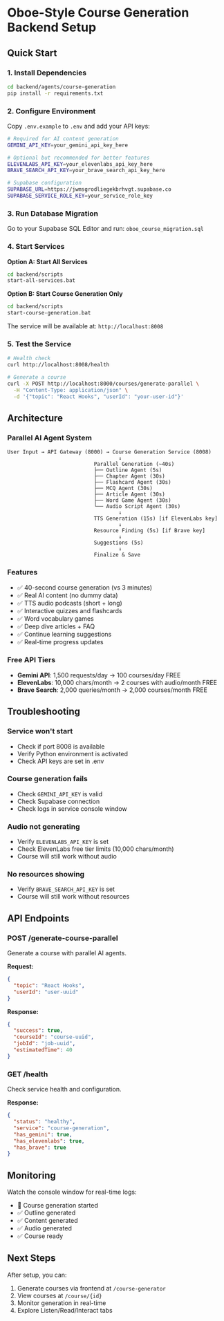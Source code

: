 # Oboe-Style Course Generation Backend Setup

## Quick Start

### 1. Install Dependencies
```bash
cd backend/agents/course-generation
pip install -r requirements.txt
```

### 2. Configure Environment
Copy `.env.example` to `.env` and add your API keys:

```bash
# Required for AI content generation
GEMINI_API_KEY=your_gemini_api_key_here

# Optional but recommended for better features
ELEVENLABS_API_KEY=your_elevenlabs_api_key_here
BRAVE_SEARCH_API_KEY=your_brave_search_api_key_here

# Supabase configuration
SUPABASE_URL=https://jwmsgrodliegekbrhvgt.supabase.co
SUPABASE_SERVICE_ROLE_KEY=your_service_role_key
```

### 3. Run Database Migration
Go to your Supabase SQL Editor and run: `oboe_course_migration.sql`

### 4. Start Services

**Option A: Start All Services**
```bash
cd backend/scripts
start-all-services.bat
```

**Option B: Start Course Generation Only**
```bash
cd backend/scripts
start-course-generation.bat
```

The service will be available at: `http://localhost:8008`

### 5. Test the Service
```bash
# Health check
curl http://localhost:8008/health

# Generate a course
curl -X POST http://localhost:8000/courses/generate-parallel \
  -H "Content-Type: application/json" \
  -d '{"topic": "React Hooks", "userId": "your-user-id"}'
```

## Architecture

### Parallel AI Agent System
```
User Input → API Gateway (8000) → Course Generation Service (8008)
                                    ↓
                            Parallel Generation (~40s)
                            ├── Outline Agent (5s)
                            ├── Chapter Agent (30s)
                            ├── Flashcard Agent (30s)
                            ├── MCQ Agent (30s)
                            ├── Article Agent (30s)
                            ├── Word Game Agent (30s)
                            └── Audio Script Agent (30s)
                                    ↓
                            TTS Generation (15s) [if ElevenLabs key]
                                    ↓
                            Resource Finding (5s) [if Brave key]
                                    ↓
                            Suggestions (5s)
                                    ↓
                            Finalize & Save
```

### Features
- ✅ 40-second course generation (vs 3 minutes)
- ✅ Real AI content (no dummy data)
- ✅ TTS audio podcasts (short + long)
- ✅ Interactive quizzes and flashcards
- ✅ Word vocabulary games
- ✅ Deep dive articles + FAQ
- ✅ Continue learning suggestions
- ✅ Real-time progress updates

### Free API Tiers
- **Gemini API**: 1,500 requests/day → 100 courses/day FREE
- **ElevenLabs**: 10,000 chars/month → 2 courses with audio/month FREE
- **Brave Search**: 2,000 queries/month → 2,000 courses/month FREE

## Troubleshooting

### Service won't start
- Check if port 8008 is available
- Verify Python environment is activated
- Check API keys are set in .env

### Course generation fails
- Check `GEMINI_API_KEY` is valid
- Check Supabase connection
- Check logs in service console window

### Audio not generating
- Verify `ELEVENLABS_API_KEY` is set
- Check ElevenLabs free tier limits (10,000 chars/month)
- Course will still work without audio

### No resources showing
- Verify `BRAVE_SEARCH_API_KEY` is set
- Course will still work without resources

## API Endpoints

### POST /generate-course-parallel
Generate a course with parallel AI agents.

**Request:**
```json
{
  "topic": "React Hooks",
  "userId": "user-uuid"
}
```

**Response:**
```json
{
  "success": true,
  "courseId": "course-uuid",
  "jobId": "job-uuid",
  "estimatedTime": 40
}
```

### GET /health
Check service health and configuration.

**Response:**
```json
{
  "status": "healthy",
  "service": "course-generation",
  "has_gemini": true,
  "has_elevenlabs": true,
  "has_brave": true
}
```

## Monitoring

Watch the console window for real-time logs:
- 🚀 Course generation started
- ✅ Outline generated
- ✅ Content generated
- ✅ Audio generated
- ✅ Course ready

## Next Steps

After setup, you can:
1. Generate courses via frontend at `/course-generator`
2. View courses at `/course/{id}`
3. Monitor generation in real-time
4. Explore Listen/Read/Interact tabs
